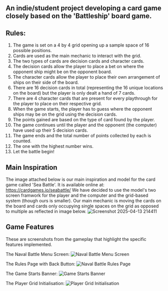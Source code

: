 ## An indie/student project developing a card game closely based on the 'Battleship' board game. 
## Rules: 
1. The game is set on a 4 by 4 grid opening up a sample space of 16 possible positions.
2. Cards are used as the main mechanic to interact with the grid.
3. The two types of cards are decision cards and character cards.
4. The decision cards allow the player to place a bet on where the opponent ship might be on the opponent board.
5. The character cards allow the player to place their own arrangement of ships on their side of the board.
6. There are 16 decision cards in total (representing the 16 unique locations on the board) but the player is only dealt a hand of 7 cards.
7. There are 4 character cards that are present for every playthrough for the player to place on their respective grid.
8. When the game starts, the player has to guess where the opponent ships may be on the grid using the decision cards.
9. The points gained are based on the type of card found by the player.
10. The game continues until the player and the opponent (the computer) have used up their 5 decision cards.
11. The game ends and the total number of points collected by each is counted.
12. The one with the highest number wins.
13. Let the battle begin! 

## Main Inspiration 
The image attached below is our main inspiration and model for the card game called 'Sea Battle'. It is available online at: https://cardgames.io/seabattle/ 
We have decided to use the model's two screen framwork for the player and the computer and the grid-based system (though ours is smaller). Our main mechanic is moving the cards on the board and cards only occupying single spaces on the grid as opposed to multiple as reflected in image below. 
![Screenshot 2025-04-13 214411](https://github.com/user-attachments/assets/ba10a19e-82fd-4791-8b56-f2fbb10a64a9)


## Game Features 
These are screenshots from the gameplay that highlight the specific features implemented. 

The Naval Battle Menu Screen: 
![Naval Battle Menu Screen](https://github.com/user-attachments/assets/a1d1779e-bfed-4359-99a8-b308ddfb6c6a)

The Rules Page with Back Button:
![Naval Battle Rules Page](https://github.com/user-attachments/assets/f63c47a2-c4eb-4034-8dbd-a3d38e14003a)

The Game Starts Banner:
![Game Starts Banner](https://github.com/user-attachments/assets/fc30de2a-c311-4616-ae84-253a83d21757)

The Player Grid Initialisation:
![Player Grid Initialisation](https://github.com/user-attachments/assets/ccb4ff5e-2203-4795-8379-ae57ce2af9d2)

